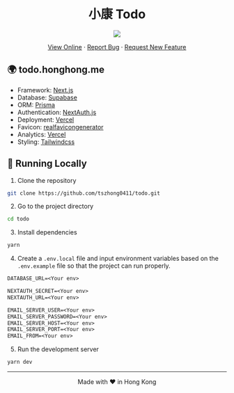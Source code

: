 <h1 align="center">
 小康 Todo
</h1>

<p align="center">
  <img src="https://socialify.git.ci/tszhong0411/todo/image?font=Inter&forks=1&issues=1&logo=https://honghong.me/static/images/projects/todo/logo.png&name=1&owner=1&pattern=Diagonal%20Stripes&pulls=1&stargazers=1&theme=Dark">
</p>

<p align="center">
    <a href="https://todo.honghong.me" target="blank">View Online</a>
    ·
    <a href="https://github.com/tszhong0411/todo/issues/new/choose">Report Bug</a>
    ·
    <a href="https://github.com/tszhong0411/todo/issues/new/choose">Request New Feature</a>
</p>

## 🌍 todo.honghong.me

- Framework: [Next.js](https://nextjs.org/)
- Database: [Supabase](https://supabase.com/)
- ORM: [Prisma](https://prisma.io/)
- Authentication: [NextAuth.js](https://next-auth.js.org/)
- Deployment: [Vercel](https://vercel.com)
- Favicon: [realfavicongenerator](https://realfavicongenerator.net/)
- Analytics: [Vercel](https://vercel.com/)
- Styling: [Tailwindcss](https://tailwindcss.com)

## 👋 Running Locally

1. Clone the repository

```sh
git clone https://github.com/tszhong0411/todo.git
```

2. Go to the project directory

```sh
cd todo
```

3. Install dependencies

```sh
yarn
```

4. Create a `.env.local` file and input environment variables based on the `.env.example` file so that the project can run properly.

```txt
DATABASE_URL=<Your env>

NEXTAUTH_SECRET=<Your env>
NEXTAUTH_URL=<Your env>

EMAIL_SERVER_USER=<Your env>
EMAIL_SERVER_PASSWORD=<Your env>
EMAIL_SERVER_HOST=<Your env>
EMAIL_SERVER_PORT=<Your env>
EMAIL_FROM=<Your env>
```

5. Run the development server

```sh
yarn dev
```

<hr>
<p align="center">
Made with ❤️ in Hong Kong
</p>
